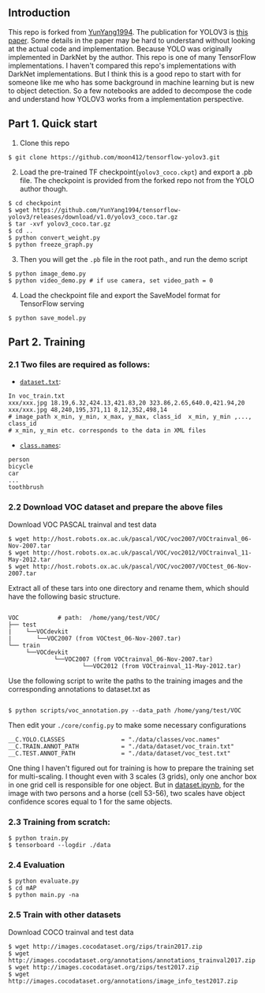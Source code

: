 ## Introduction
This repo is forked from [YunYang1994](https://github.com/YunYang1994/tensorflow-yolov3.git). The publication for YOLOV3 is [this paper](https://pjreddie.com/media/files/papers/YOLOv3.pdf). Some details in the paper may be hard to understand without looking at the actual code and implementation. Because YOLO was originally implemented in DarkNet by the author. This repo is one of many TensorFlow implementations. I haven't compared this repo's implementations with DarkNet implementations. But I think this is a good repo to start with for someone like me who has some background in machine learning but is new to object detection. So a few notebooks are added to decompose the code and understand how YOLOV3 works from a implementation perspective.

## Part 1. Quick start
1. Clone this repo
```bashrc
$ git clone https://github.com/moon412/tensorflow-yolov3.git
```

2. Load the pre-trained TF checkpoint(`yolov3_coco.ckpt`) and export a .pb file. The checkpoint is provided from the forked repo not from the YOLO author though. 
```bashrc
$ cd checkpoint
$ wget https://github.com/YunYang1994/tensorflow-yolov3/releases/download/v1.0/yolov3_coco.tar.gz
$ tar -xvf yolov3_coco.tar.gz
$ cd ..
$ python convert_weight.py
$ python freeze_graph.py
```
3. Then you will get the `.pb` file in the root path.,  and run the demo script
```bashrc
$ python image_demo.py
$ python video_demo.py # if use camera, set video_path = 0
```
4. Load the checkpoint file and export the SaveModel format for TensorFlow serving
```bashrc
$ python save_model.py
```

## Part 2. Training
### 2.1 Two files are required as follows:

- [`dataset.txt`](https://raw.githubusercontent.com/moon412/tensorflow-yolov3/master/data/dataset/voc_train.txt): 

```
In voc_train.txt
xxx/xxx.jpg 18.19,6.32,424.13,421.83,20 323.86,2.65,640.0,421.94,20 
xxx/xxx.jpg 48,240,195,371,11 8,12,352,498,14
# image_path x_min, y_min, x_max, y_max, class_id  x_min, y_min ,..., class_id 
# x_min, y_min etc. corresponds to the data in XML files
```

- [`class.names`](https://github.com/moon412/tensorflow-yolov3/blob/master/data/classes/coco.names):

```
person
bicycle
car
...
toothbrush
``` 

### 2.2 Download VOC dataset and prepare the above files
Download VOC PASCAL trainval and test data
```bashrc
$ wget http://host.robots.ox.ac.uk/pascal/VOC/voc2007/VOCtrainval_06-Nov-2007.tar
$ wget http://host.robots.ox.ac.uk/pascal/VOC/voc2012/VOCtrainval_11-May-2012.tar
$ wget http://host.robots.ox.ac.uk/pascal/VOC/voc2007/VOCtest_06-Nov-2007.tar
```
Extract all of these tars into one directory and rename them, which should have the following basic structure.

```bashrc

VOC           # path:  /home/yang/test/VOC/
├── test
|    └──VOCdevkit
|       └──VOC2007 (from VOCtest_06-Nov-2007.tar)
└── train
     └──VOCdevkit
             └──VOC2007 (from VOCtrainval_06-Nov-2007.tar)
                     └──VOC2012 (from VOCtrainval_11-May-2012.tar)
```
Use the following script to write the paths to the training images and the corresponding annotations to dataset.txt as
```bashrc
                     
$ python scripts/voc_annotation.py --data_path /home/yang/test/VOC
```
Then edit your `./core/config.py` to make some necessary configurations

```bashrc
__C.YOLO.CLASSES                = "./data/classes/voc.names"
__C.TRAIN.ANNOT_PATH            = "./data/dataset/voc_train.txt"
__C.TEST.ANNOT_PATH             = "./data/dataset/voc_test.txt"
```
One thing I haven't figured out for training is how to prepare the training set for multi-scaling. I thought even with 3 scales (3 grids), only one anchor box in one grid cell is responsible for one object. But in [dataset.ipynb](https://github.com/moon412/tensorflow-yolov3/blob/master/dataset.ipynb), for the image with two persons and a horse (cell 53-56), two scales have object confidence scores equal to 1 for the same objects.

### 2.3 Training from scratch:

```bashrc
$ python train.py
$ tensorboard --logdir ./data
```

### 2.4 Evaluation
```
$ python evaluate.py
$ cd mAP
$ python main.py -na
```

### 2.5 Train with other datasets
Download COCO trainval  and test data
```
$ wget http://images.cocodataset.org/zips/train2017.zip
$ wget http://images.cocodataset.org/annotations/annotations_trainval2017.zip
$ wget http://images.cocodataset.org/zips/test2017.zip
$ wget http://images.cocodataset.org/annotations/image_info_test2017.zip 
```



